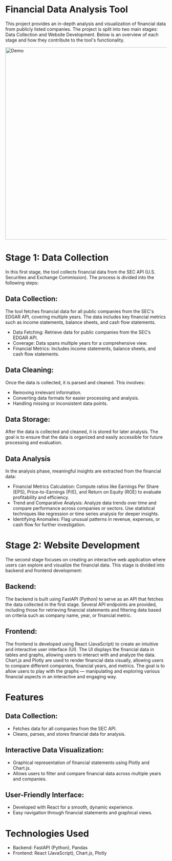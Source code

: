 # Financial Data Analysis Tool
This project provides an in-depth analysis and visualization of financial data from publicly listed companies. The project is split into two main stages: Data Collection and Website Development. Below is an overview of each stage and how they contribute to the tool's functionality.

<img src="GIFs/website_demo.gif" alt="Demo" width="600"/>

# Stage 1: Data Collection
In this first stage, the tool collects financial data from the SEC API (U.S. Securities and Exchange Commission). The process is divided into the following steps:

## Data Collection:

The tool fetches financial data for all public companies from the SEC's EDGAR API, covering multiple years.
The data includes key financial metrics such as income statements, balance sheets, and cash flow statements.
- Data Fetching: Retrieve data for public companies from the SEC’s EDGAR API.
- Coverage: Data spans multiple years for a comprehensive view.
- Financial Metrics: Includes income statements, balance sheets, and cash flow statements.

## Data Cleaning:

Once the data is collected, it is parsed and cleaned. This involves:
- Removing irrelevant information.
- Converting data formats for easier processing and analysis.
- Handling missing or inconsistent data points.

## Data Storage:

After the data is collected and cleaned, it is stored for later analysis. The goal is to ensure that the data is organized and easily accessible for future processing and evaluation.

## Data Analysis
In the analysis phase, meaningful insights are extracted from the financial data:

- Financial Metrics Calculation: Compute ratios like Earnings Per Share (EPS), Price-to-Earnings (P/E), and Return on Equity (ROE) to evaluate profitability and efficiency.
- Trend and Comparative Analysis: Analyze data trends over time and compare performance across companies or sectors. Use statistical techniques like regression or time series analysis for deeper insights.
- Identifying Anomalies: Flag unusual patterns in revenue, expenses, or cash flow for further investigation.

# Stage 2: Website Development
The second stage focuses on creating an interactive web application where users can explore and visualize the financial data. This stage is divided into backend and frontend development:

## Backend:
The backend is built using FastAPI (Python) to serve as an API that fetches the data collected in the first stage.
Several API endpoints are provided, including those for retrieving financial statements and filtering data based on criteria such as company name, year, or financial metric.
## Frontend:
The frontend is developed using React (JavaScript) to create an intuitive and interactive user interface (UI).
The UI displays the financial data in tables and graphs, allowing users to interact with and analyze the data.
Chart.js and Plotly are used to render financial data visually, allowing users to compare different companies, financial years, and metrics.
The goal is to allow users to play with the graphs — manipulating and exploring various financial aspects in an interactive and engaging way.
# Features
## Data Collection:

- Fetches data for all companies from the SEC API.
- Cleans, parses, and stores financial data for analysis.

## Interactive Data Visualization:

- Graphical representation of financial statements using Plotly and Chart.js.
- Allows users to filter and compare financial data across multiple years and companies.

## User-Friendly Interface:

- Developed with React for a smooth, dynamic experience.
- Easy navigation through financial statements and graphical views.

# Technologies Used
- Backend: FastAPI (Python), Pandas
- Frontend: React (JavaScript), Chart.js, Plotly
